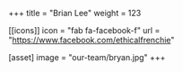 +++
title = "Brian Lee"
weight = 123

[[icons]]
  icon = "fab fa-facebook-f"
  url = "https://www.facebook.com/ethicalfrenchie"

[asset]
  image = "our-team/bryan.jpg"
+++
